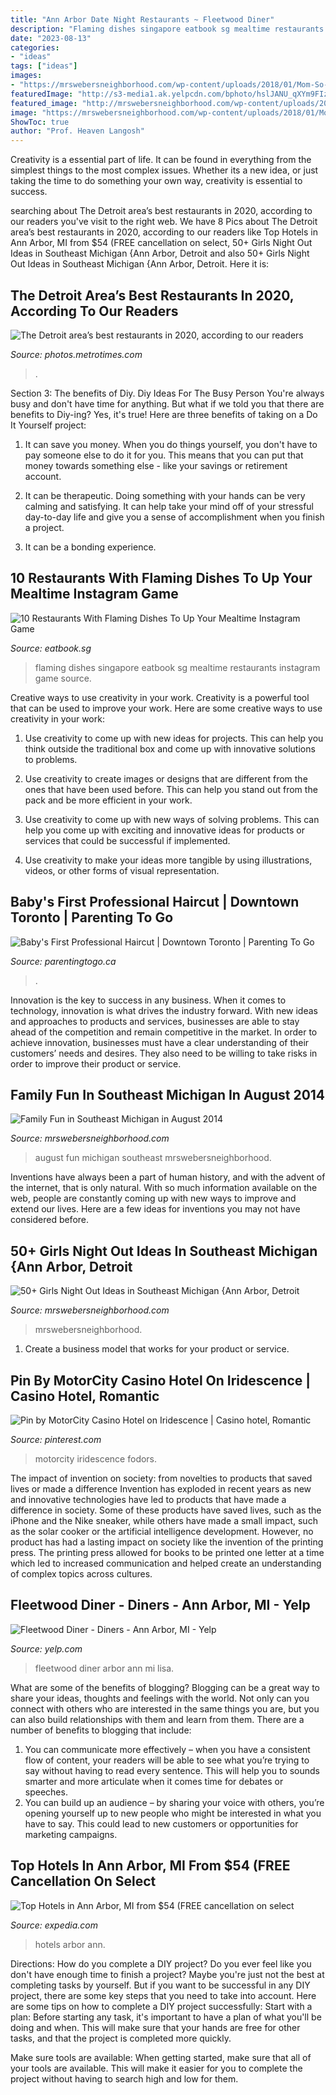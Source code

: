 ```yaml
---
title: "Ann Arbor Date Night Restaurants ~ Fleetwood Diner"
description: "Flaming dishes singapore eatbook sg mealtime restaurants instagram game source"
date: "2023-08-13"
categories:
- "ideas"
tags: ["ideas"]
images:
- "https://mrswebersneighborhood.com/wp-content/uploads/2018/01/Mom-So-Hard-300x300.jpg"
featuredImage: "http://s3-media1.ak.yelpcdn.com/bphoto/hslJANU_qXYm9FIz5XvMQg/ls.jpg"
featured_image: "http://mrswebersneighborhood.com/wp-content/uploads/2014/07/Family-Fun-in-Southeast-Michigan-in-August-2014-1024x683.jpg"
image: "https://mrswebersneighborhood.com/wp-content/uploads/2018/01/Mom-So-Hard-300x300.jpg"
ShowToc: true
author: "Prof. Heaven Langosh"
---
```



Creativity is a essential part of life. It can be found in everything from the simplest things to the most complex issues. Whether its a new idea, or just taking the time to do something your own way, creativity is essential to success.

	

		
searching about The Detroit area’s best restaurants in 2020, according to our readers you've visit to the right web. We have 8 Pics about The Detroit area’s best restaurants in 2020, according to our readers like Top Hotels in Ann Arbor, MI from $54 (FREE cancellation on select, 50+ Girls Night Out Ideas in Southeast Michigan {Ann Arbor, Detroit and also 50+ Girls Night Out Ideas in Southeast Michigan {Ann Arbor, Detroit. Here it is:
		
    
## The Detroit Area’s Best Restaurants In 2020, According To Our Readers

<img loading=lazy src="https://photos.metrotimes.com/wp-content/uploads/2020/09/best-rest-wayne-leila-1.jpg" onerror="this.onerror=null;this.src='https://tse4.mm.bing.net/th?id=OIP.iWtsKaP94Vy4Dzt3P74-3AHaJQ&amp;pid=15.1';" alt="The Detroit area’s best restaurants in 2020, according to our readers">

_Source: photos.metrotimes.com_

>. 

	

Section 3: The benefits of Diy.
Diy Ideas For The Busy Person
You're always busy and don't have time for anything. But what if we told you that there are benefits to Diy-ing? Yes, it's true! Here are three benefits of taking on a Do It Yourself project:

1. It can save you money. When you do things yourself, you don't have to pay someone else to do it for you. This means that you can put that money towards something else - like your savings or retirement account.

2. It can be therapeutic. Doing something with your hands can be very calming and satisfying. It can help take your mind off of your stressful day-to-day life and give you a sense of accomplishment when you finish a project.

3. It can be a bonding experience.

    
## 10 Restaurants With Flaming Dishes To Up Your Mealtime Instagram Game

<img loading=lazy src="https://eatbook.sg/wp-content/uploads/2016/09/Flaming-dishes-singapore-8.jpg" onerror="this.onerror=null;this.src='https://tse3.mm.bing.net/th?id=OIP.p6P4UhhSWldvbZUSPs0WRgHaHa&amp;pid=15.1';" alt="10 Restaurants With Flaming Dishes To Up Your Mealtime Instagram Game">

_Source: eatbook.sg_

>flaming dishes singapore eatbook sg mealtime restaurants instagram game source. 

	

Creative ways to use creativity in your work.
Creativity is a powerful tool that can be used to improve your work. Here are some creative ways to use creativity in your work:
1. Use creativity to come up with new ideas for projects. This can help you think outside the traditional box and come up with innovative solutions to problems.

2. Use creativity to create images or designs that are different from the ones that have been used before. This can help you stand out from the pack and be more efficient in your work.

3. Use creativity to come up with new ways of solving problems. This can help you come up with exciting and innovative ideas for products or services that could be successful if implemented.

4. Use creativity to make your ideas more tangible by using illustrations, videos, or other forms of visual representation.

    
## Baby&#039;s First Professional Haircut | Downtown Toronto | Parenting To Go

<img loading=lazy src="https://www.parentingtogo.ca/wp-content/uploads/2013/06/IMG_20130619_132225.jpg" onerror="this.onerror=null;this.src='https://tse4.mm.bing.net/th?id=OIP.8j2QluFGOWIRIo2Z5-iOCQHaJ4&amp;pid=15.1';" alt="Baby&#039;s First Professional Haircut | Downtown Toronto | Parenting To Go">

_Source: parentingtogo.ca_

>. 

	

Innovation is the key to success in any business. When it comes to technology, innovation is what drives the industry forward. With new ideas and approaches to products and services, businesses are able to stay ahead of the competition and remain competitive in the market. In order to achieve innovation, businesses must have a clear understanding of their customers’ needs and desires. They also need to be willing to take risks in order to improve their product or service.

    
## Family Fun In Southeast Michigan In August 2014

<img loading=lazy src="http://mrswebersneighborhood.com/wp-content/uploads/2014/07/Family-Fun-in-Southeast-Michigan-in-August-2014-1024x683.jpg" onerror="this.onerror=null;this.src='https://tse3.mm.bing.net/th?id=OIP._dOyKbb_xB5NMlX2cp00ywHaE8&amp;pid=15.1';" alt="Family Fun in Southeast Michigan in August 2014">

_Source: mrswebersneighborhood.com_

>august fun michigan southeast mrswebersneighborhood. 

	

Inventions have always been a part of human history, and with the advent of the internet, that is only natural. With so much information available on the web, people are constantly coming up with new ways to improve and extend our lives. Here are a few ideas for inventions you may not have considered before.

    
## 50+ Girls Night Out Ideas In Southeast Michigan {Ann Arbor, Detroit

<img loading=lazy src="https://mrswebersneighborhood.com/wp-content/uploads/2018/01/Mom-So-Hard-300x300.jpg" onerror="this.onerror=null;this.src='https://tse4.mm.bing.net/th?id=OIP.kjuUsHAluQH7od6cYmMJcgAAAA&amp;pid=15.1';" alt="50+ Girls Night Out Ideas in Southeast Michigan {Ann Arbor, Detroit">

_Source: mrswebersneighborhood.com_

>mrswebersneighborhood. 

	

1. Create a business model that works for your product or service.

    
## Pin By MotorCity Casino Hotel On Iridescence | Casino Hotel, Romantic

<img loading=lazy src="https://i.pinimg.com/736x/54/e3/46/54e3460cd1f7bb84895352ce7348abfc.jpg" onerror="this.onerror=null;this.src='https://tse2.mm.bing.net/th?id=OIP.OsPt-AtPO8rrq7W1nmkaKgHaFD&amp;pid=15.1';" alt="Pin by MotorCity Casino Hotel on Iridescence | Casino hotel, Romantic">

_Source: pinterest.com_

>motorcity iridescence fodors. 

	

The impact of invention on society: from novelties to products that saved lives or made a difference
Invention has exploded in recent years as new and innovative technologies have led to products that have made a difference in society. Some of these products have saved lives, such as the iPhone and the Nike sneaker, while others have made a small impact, such as the solar cooker or the artificial intelligence development. However, no product has had a lasting impact on society like the invention of the printing press. The printing press allowed for books to be printed one letter at a time which led to increased communication and helped create an understanding of complex topics across cultures.

    
## Fleetwood Diner - Diners - Ann Arbor, MI - Yelp

<img loading=lazy src="http://s3-media1.ak.yelpcdn.com/bphoto/hslJANU_qXYm9FIz5XvMQg/ls.jpg" onerror="this.onerror=null;this.src='https://tse3.mm.bing.net/th?id=OIP.dyNVBwBQc-_hzYRBlf2WzAAAAA&amp;pid=15.1';" alt="Fleetwood Diner - Diners - Ann Arbor, MI - Yelp">

_Source: yelp.com_

>fleetwood diner arbor ann mi lisa. 

	

What are some of the benefits of blogging?
Blogging can be a great way to share your ideas, thoughts and feelings with the world. Not only can you connect with others who are interested in the same things you are, but you can also build relationships with them and learn from them. There are a number of benefits to blogging that include: 
1) You can communicate more effectively – when you have a consistent flow of content, your readers will be able to see what you’re trying to say without having to read every sentence. This will help you to sounds smarter and more articulate when it comes time for debates or speeches. 
2) You can build up an audience – by sharing your voice with others, you’re opening yourself up to new people who might be interested in what you have to say. This could lead to new customers or opportunities for marketing campaigns.

    
## Top Hotels In Ann Arbor, MI From $54 (FREE Cancellation On Select

<img loading=lazy src="https://a.travel-assets.com/findyours-php/viewfinder/images/res70/300000/300053-Detroit-Southeast-Michigan.jpg" onerror="this.onerror=null;this.src='https://tse3.mm.bing.net/th?id=OIP.sKckvuO-FemtIak2lUt8LgHaEK&amp;pid=15.1';" alt="Top Hotels in Ann Arbor, MI from $54 (FREE cancellation on select">

_Source: expedia.com_

>hotels arbor ann. 

	

Directions: How do you complete a DIY project?
Do you ever feel like you don't have enough time to finish a project? Maybe you're just not the best at completing tasks by yourself. But if you want to be successful in any DIY project, there are some key steps that you need to take into account. Here are some tips on how to complete a DIY project successfully:
Start with a plan: Before starting any task, it's important to have a plan of what you'll be doing and when. This will make sure that your hands are free for other tasks, and that the project is completed more quickly.

Make sure tools are available: When getting started, make sure that all of your tools are available. This will make it easier for you to complete the project without having to search high and low for them.

